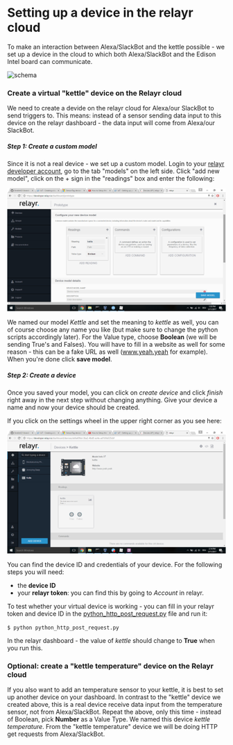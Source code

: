 # Setting up a device in the relayr cloud

To make an interaction between Alexa/SlackBot and the kettle possible - we set up a device in the cloud to which both Alexa/SlackBot and the Edison Intel board can communicate. 



![schema](assets/cloud.png)



### Create a virtual "kettle" device on the Relayr cloud

We need to create a devide on the relayr cloud for Alexa/our SlackBot to send triggers to. This means: instead of a sensor sending data input to this device on the relayr dashboard - the data input will come from Alexa/our SlackBot. 

##### Step 1: Create a custom model

Since it is not a real device - we set up a custom model. Login to your [relayr developer account](https://developer.relayr.io), go to the tab "models" on the left side. Click "add new model", click on the + sign in the "readings" box and enter the following:

![screenshot](assets/new_model_relayr.png)

We named our model _Kettle_ and set the meaning to _kettle_ as well, you can of course choose any name you like (but make sure to change the python scripts accordingly later). For the Value type, choose **Boolean** (we will be sending True's and Falses). You will have to fill in a website as well for some reason - this can be a fake URL as well (www.yeah.yeah for example). When you're done click **save model**.

##### Step 2: Create a device

Once you saved your model, you can click on _create device_ and click _finish_ right away in the next step without changing anything. Give your device a name and now your device should be created.

If you click on the settings wheel in the upper right corner as you see here:

![screenshot2](assets/kettle_device_relayr.png)

You can find the device ID and credentials of your device. For the following steps you will need:

* the **device ID**
* your **relayr token**: you can find this by going to _Account_ in relayr.

To test whether your virtual device is working - you can fill in your relayr token and device ID in the [python_http_post_request.py](brand-new-kettle-hack/python-scripts/python_http_post_request.py) file and run it:

`$ python python_http_post_request.py`

In the relayr dashboard - the value of _kettle_ should change to **True** when you run this.

### Optional: create a "kettle temperature" device on the Relayr cloud

If you also want to add an temperature sensor to your kettle, it is best to set up another device on your dashboard. In contrast to the "kettle" device we created above, this is a real device receive data input from the temperature sensor, not from Alexa/SlackBot. Repeat the above, only this time - instead of Boolean, pick **Number** as a Value Type. We named this device _kettle temperature_. From the "kettle temperature" device we will be doing HTTP get requests from Alexa/SlackBot.

